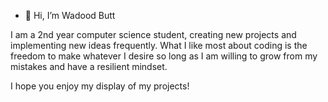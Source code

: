 - 👋 Hi, I’m Wadood Butt

I am a 2nd year computer science student, creating new projects and implementing new ideas
frequently. What I like most about coding is the freedom to make whatever I desire so long as
I am willing to grow from my mistakes and have a resilient mindset.

I hope you enjoy my display of my projects!

